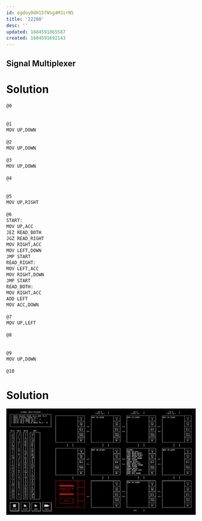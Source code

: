 ```yaml
---
id: ogdoy0dH15fNSg4M3irNS
title: '22280'
desc: ''
updated: 1604591865587
created: 1604591692143
---
```

## Signal Multiplexer

# Solution

```
@0


@1
MOV UP,DOWN

@2
MOV UP,DOWN

@3
MOV UP,DOWN

@4


@5
MOV UP,RIGHT

@6
START:
MOV UP,ACC
JEZ READ_BOTH
JGZ READ_RIGHT
MOV RIGHT,ACC
MOV LEFT,DOWN
JMP START
READ_RIGHT:
MOV LEFT,ACC
MOV RIGHT,DOWN
JMP START
READ_BOTH:
MOV RIGHT,ACC
ADD LEFT
MOV ACC,DOWN

@7
MOV UP,LEFT

@8


@9
MOV UP,DOWN

@10

```

# Solution

![](/assets/images/2020-11-05-21-27-40.png)

